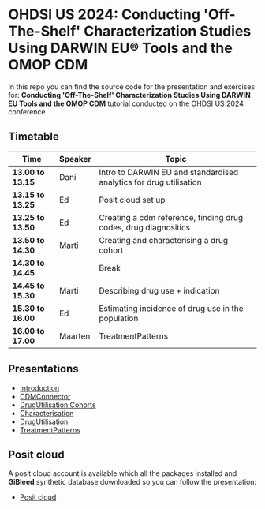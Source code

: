 # OHDSI US 2024: Conducting 'Off-The-Shelf' Characterization Studies Using DARWIN EU® Tools and the OMOP CDM

In this repo you can find the source code for the presentation and exercises for: **Conducting 'Off-The-Shelf' Characterization Studies Using DARWIN EU Tools and the OMOP CDM** tutorial conducted on the OHDSI US 2024 conference.

## Timetable
| Time                | Speaker | Topic                                                                 |
|---------------------|---------|-----------------------------------------------------------------------|
|__13.00 to 13.15__ | Dani | Intro to DARWIN EU and standardised analytics for drug utilisation |    
|__13.15 to 13.25__ | Ed | Posit cloud set up  |
|__13.25 to 13.50__ | Ed | Creating a cdm reference, finding drug codes, drug diagnositics |  
|__13.50 to 14.30__ | Marti | Creating and characterising a drug cohort |    
|__14.30 to 14.45__ |  | Break  |
|__14.45 to 15.30__ | Marti | Describing drug use + indication  | 
|__15.30 to 16.00__ | Ed | Estimating incidence of drug use in the population  |
|__16.00 to 17.00__ | Maarten | TreatmentPatterns  |

## Presentations

- [Introduction](https://github.com/oxford-pharmacoepi/darwinTutorial2024/tree/main/Presentations/Introduction/)
- [CDMConnector](https://dpa-pde-oxford.quarto.pub/cdm-ohdsi-2024/)
- [DrugUtilisation Cohorts](https://dpa-pde-oxford.quarto.pub/ohdsi-us-2024-drugutilisationcohorts/)
- [Characterisation](https://dpa-pde-oxford.quarto.pub/ohdsi-us-2024-cohortcharacteristics/)
- [DrugUtilisation](https://dpa-pde-oxford.quarto.pub/drugutilisation-ohdsi-us-2024/)
- [TreatmentPatterns](https://github.com/oxford-pharmacoepi/darwinTutorial2024/tree/main/Presentations/TreatmentPatterns/)

## Posit cloud

A posit cloud account is available which all the packages installed and **GiBleed** synthetic database downloaded so you can follow the presentation:

- [Posit cloud](https://posit.cloud/spaces/562431/join?access_code=v5L4fNH-hmUjbkYzS-1sTTopISrbYfO2mUn4IOSo)
